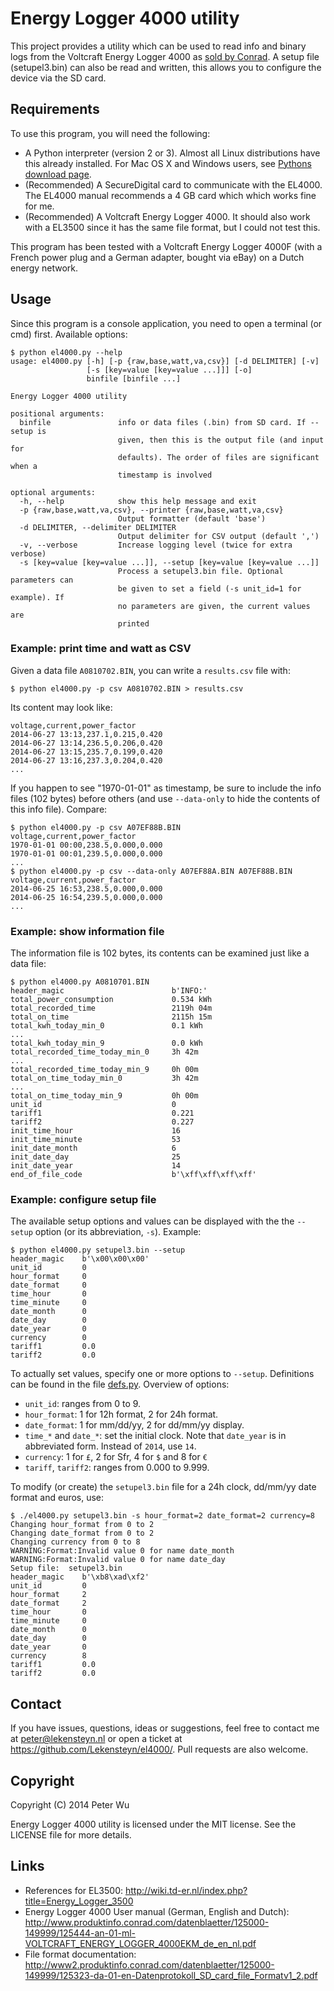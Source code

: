 # Energy Logger 4000 utility

This project provides a utility which can be used to read info and binary logs
from the Voltcraft Energy Logger 4000 as [sold by Conrad][conrad]. A setup file
(setupel3.bin) can also be read and written, this allows you to configure the
device via the SD card.

## Requirements

To use this program, you will need the following:

 - A Python interpreter (version 2 or 3). Almost all Linux distributions have
   this already installed. For Mac OS X and Windows users, see [Pythons download
   page][python].
 - (Recommended) A SecureDigital card to communicate with the EL4000. The EL4000
   manual recommends a 4 GB card which which works fine for me.
 - (Recommended) A Voltcraft Energy Logger 4000. It should also work with a
   EL3500 since it has the same file format, but I could not test this.

This program has been tested with a Voltcraft Energy Logger 4000F (with a French
power plug and a German adapter, bought via eBay) on a Dutch energy network.

## Usage

Since this program is a console application, you need to open a terminal (or
cmd) first. Available options:

    $ python el4000.py --help
    usage: el4000.py [-h] [-p {raw,base,watt,va,csv}] [-d DELIMITER] [-v]
                     [-s [key=value [key=value ...]]] [-o]
                     binfile [binfile ...]

    Energy Logger 4000 utility

    positional arguments:
      binfile               info or data files (.bin) from SD card. If --setup is
                            given, then this is the output file (and input for
                            defaults). The order of files are significant when a
                            timestamp is involved

    optional arguments:
      -h, --help            show this help message and exit
      -p {raw,base,watt,va,csv}, --printer {raw,base,watt,va,csv}
                            Output formatter (default 'base')
      -d DELIMITER, --delimiter DELIMITER
                            Output delimiter for CSV output (default ',')
      -v, --verbose         Increase logging level (twice for extra verbose)
      -s [key=value [key=value ...]], --setup [key=value [key=value ...]]
                            Process a setupel3.bin file. Optional parameters can
                            be given to set a field (-s unit_id=1 for example). If
                            no parameters are given, the current values are
                            printed

### Example: print time and watt as CSV

Given a data file `A0810702.BIN`, you can write a `results.csv` file with:

    $ python el4000.py -p csv A0810702.BIN > results.csv

Its content may look like:

    voltage,current,power_factor
    2014-06-27 13:13,237.1,0.215,0.420
    2014-06-27 13:14,236.5,0.206,0.420
    2014-06-27 13:15,235.7,0.199,0.420
    2014-06-27 13:16,237.3,0.204,0.420
    ...

If you happen to see "1970-01-01" as timestamp, be sure to include the info
files (102 bytes) before others (and use `--data-only` to hide the contents of
this info file). Compare:

    $ python el4000.py -p csv A07EF88B.BIN
    voltage,current,power_factor
    1970-01-01 00:00,238.5,0.000,0.000
    1970-01-01 00:01,239.5,0.000,0.000
    ...
    $ python el4000.py -p csv --data-only A07EF88A.BIN A07EF88B.BIN
    voltage,current,power_factor
    2014-06-25 16:53,238.5,0.000,0.000
    2014-06-25 16:54,239.5,0.000,0.000
    ...

### Example: show information file

The information file is 102 bytes, its contents can be examined just like a data
file:

    $ python el4000.py A0810701.BIN
    header_magic                        b'INFO:'
    total_power_consumption             0.534 kWh
    total_recorded_time                 2119h 04m
    total_on_time                       2115h 15m
    total_kwh_today_min_0               0.1 kWh
    ...
    total_kwh_today_min_9               0.0 kWh
    total_recorded_time_today_min_0     3h 42m
    ...
    total_recorded_time_today_min_9     0h 00m
    total_on_time_today_min_0           3h 42m
    ...
    total_on_time_today_min_9           0h 00m
    unit_id                             0
    tariff1                             0.221
    tariff2                             0.227
    init_time_hour                      16
    init_time_minute                    53
    init_date_month                     6
    init_date_day                       25
    init_date_year                      14
    end_of_file_code                    b'\xff\xff\xff\xff'

### Example: configure setup file

The available setup options and values can be displayed with the the `--setup`
option (or its abbreviation, `-s`). Example:

    $ python el4000.py setupel3.bin --setup
    header_magic    b'\x00\x00\x00'
    unit_id         0
    hour_format     0
    date_format     0
    time_hour       0
    time_minute     0
    date_month      0
    date_day        0
    date_year       0
    currency        0
    tariff1         0.0
    tariff2         0.0

To actually set values, specify one or more options to `--setup`. Definitions
can be found in the file [defs.py](defs.py). Overview of options:

 - `unit_id`: ranges from 0 to 9.
 - `hour_format`: 1 for 12h format, 2 for 24h format.
 - `date_format`: 1 for mm/dd/yy, 2 for dd/mm/yy display.
 - `time_*` and `date_*`: set the initial clock. Note that `date_year` is in
   abbreviated form. Instead of `2014`, use `14`.
 - `currency`: 1 for `£`, 2 for Sfr, 4 for `$` and 8 for `€`
 - `tariff`, `tariff2`: ranges from 0.000 to 9.999.

To modify (or create) the `setupel3.bin` file for a 24h clock, dd/mm/yy date
format and euros, use:

    $ ./el4000.py setupel3.bin -s hour_format=2 date_format=2 currency=8
    Changing hour_format from 0 to 2
    Changing date_format from 0 to 2
    Changing currency from 0 to 8
    WARNING:Format:Invalid value 0 for name date_month
    WARNING:Format:Invalid value 0 for name date_day
    Setup file:  setupel3.bin
    header_magic    b'\xb8\xad\xf2'
    unit_id         0
    hour_format     2
    date_format     2
    time_hour       0
    time_minute     0
    date_month      0
    date_day        0
    date_year       0
    currency        8
    tariff1         0.0
    tariff2         0.0

## Contact

If you have issues, questions, ideas or suggestions, feel free to contact me at
peter@lekensteyn.nl or open a ticket at https://github.com/Lekensteyn/el4000/.
Pull requests are also welcome.

## Copyright

Copyright (C) 2014 Peter Wu

Energy Logger 4000 utility is licensed under the MIT license. See the LICENSE
file for more details.

## Links

 - References for EL3500: http://wiki.td-er.nl/index.php?title=Energy_Logger_3500
 - Energy Logger 4000 User manual (German, English and Dutch):
   http://www.produktinfo.conrad.com/datenblaetter/125000-149999/125444-an-01-ml-VOLTCRAFT_ENERGY_LOGGER_4000EKM_de_en_nl.pdf
 - File format documentation:
   http://www2.produktinfo.conrad.com/datenblaetter/125000-149999/125323-da-01-en-Datenprotokoll_SD_card_file_Formatv1_2.pdf

 [conrad]: http://www.conrad.com/ce/en/product/125444/VOLTCRAFT-ENERGY-LOGGER-4000-4320-hrs
 [python]: https://www.python.org/download/

